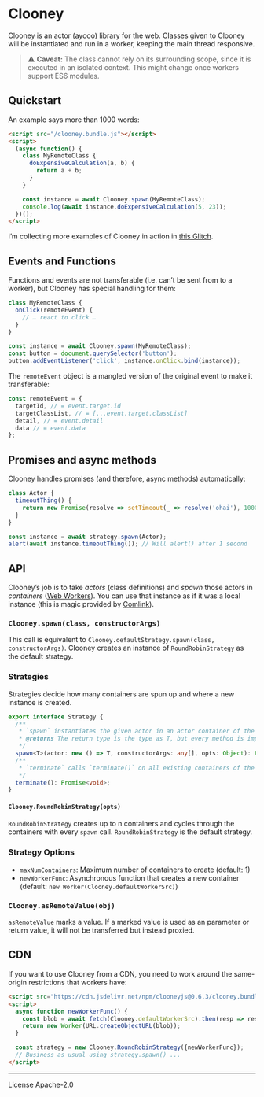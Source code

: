 # Clooney
Clooney is an actor (ayooo) library for the web. Classes given to Clooney will be instantiated and run in a worker, keeping the main thread responsive.

> ⚠️ **Caveat:** The class cannot rely on its surrounding scope, since it is executed in an isolated context. This might change once workers support ES6 modules.

## Quickstart
An example says more than 1000 words:

```html
<script src="/clooney.bundle.js"></script>
<script>
  (async function() {
    class MyRemoteClass {
      doExpensiveCalculation(a, b) {
        return a + b;
      }
    }

    const instance = await Clooney.spawn(MyRemoteClass);
    console.log(await instance.doExpensiveCalculation(5, 23));
  })();
</script>
```

I’m collecting more examples of Clooney in action in [this Glitch](https://clooney-examples.glitch.me/).

## Events and Functions
Functions and events are not transferable (i.e. can’t be sent from to a worker), but Clooney has special handling for them:

```js
class MyRemoteClass {
  onClick(remoteEvent) {
    // … react to click …
  }
}

const instance = await Clooney.spawn(MyRemoteClass);
const button = document.querySelector('button');
button.addEventListener('click', instance.onClick.bind(instance));
```

The `remoteEvent` object is a mangled version of the original event to make it transferable:

```js
const remoteEvent = {
  targetId, // = event.target.id
  targetClassList, // = [...event.target.classList]
  detail, // = event.detail
  data // = event.data
};
```

## Promises and async methods
Clooney handles promises (and therefore, async methods) automatically:

```js
class Actor {
  timeoutThing() {
    return new Promise(resolve => setTimeout(_ => resolve('ohai'), 1000));
  }
}

const instance = await strategy.spawn(Actor);
alert(await instance.timeoutThing()); // Will alert() after 1 second
```

## API
Clooney’s job is to take _actors_ (class definitions) and _spawn_ those actors in _containers_ ([Web Workers][Web Worker]). You can use that instance as if it was a local instance (this is magic provided by [Comlink]).

### `Clooney.spawn(class, constructorArgs)`
This call is equivalent to `Clooney.defaultStrategy.spawn(class, constructorArgs)`. Clooney creates an instance of `RoundRobinStrategy` as the default strategy.

### Strategies
Strategies decide how many containers are spun up and where a new instance is created.

```typescript
export interface Strategy {
  /**
   * `spawn` instantiates the given actor in an actor container of the strategy’s choice.
   * @returns The return type is the type as T, but every method is implicitly async.
   */
  spawn<T>(actor: new () => T, constructorArgs: any[], opts: Object): Promise<T>;
  /**
   * `terminate` calls `terminate()` on all existing containers of the strategy.
   */
  terminate(): Promise<void>;
}
```

#### `Clooney.RoundRobinStrategy(opts)`
`RoundRobinStrategy` creates up to n containers and cycles through the containers with every `spawn` call. `RoundRobinStrategy` is the default strategy.

### Strategy Options

- `maxNumContainers`: Maximum number of containers to create (default: 1)
- `newWorkerFunc`: Asynchronous function that creates a new container (default: `new Worker(Clooney.defaultWorkerSrc)`)

### `Clooney.asRemoteValue(obj)`

`asRemoteValue` marks a value. If a marked value is used as an parameter or return value, it will not be transferred but instead proxied.

## CDN
If you want to use Clooney from a CDN, you need to work around the same-origin restrictions that workers have:

```html
<script src="https://cdn.jsdelivr.net/npm/clooneyjs@0.6.3/clooney.bundle.min.js"></script>
<script>
  async function newWorkerFunc() {
    const blob = await fetch(Clooney.defaultWorkerSrc).then(resp => resp.blob())
    return new Worker(URL.createObjectURL(blob));
  }

  const strategy = new Clooney.RoundRobinStrategy({newWorkerFunc});
  // Business as usual using strategy.spawn() ...
</script>
```

[Comlink]: https://github.com/GoogleChromeLabs/comlink
[Web Worker]: https://developer.mozilla.org/en-US/docs/Web/API/Web_Workers_API

---
License Apache-2.0
